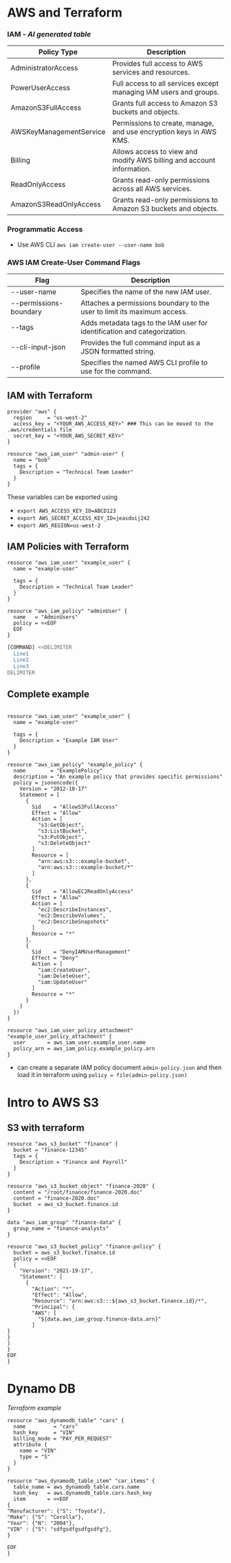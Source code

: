 # AWS and Terraform

### IAM - *AI generated table*

| Policy Type             | Description                                                           |
|-------------------------|-----------------------------------------------------------------------|
| AdministratorAccess     | Provides full access to AWS services and resources.                   |
| PowerUserAccess         | Full access to all services except managing IAM users and groups.     |
| AmazonS3FullAccess      | Grants full access to Amazon S3 buckets and objects.                  |
| AWSKeyManagementService | Permissions to create, manage, and use encryption keys in AWS KMS.    |
| Billing                 | Allows access to view and modify AWS billing and account information. |
| ReadOnlyAccess          | Grants read-only permissions across all AWS services.                 |
| AmazonS3ReadOnlyAccess  | Grants read-only permissions to Amazon S3 buckets and objects.        |

### Programmatic Access

- Use AWS CLI
  `aws iam create-user --user-name bob`

### AWS IAM Create-User Command Flags

| Flag                   | Description                                                               |
|------------------------|---------------------------------------------------------------------------|
| --user-name            | Specifies the name of the new IAM user.                                   |
| --permissions-boundary | Attaches a permissions boundary to the user to limit its maximum access.  |
| --tags                 | Adds metadata tags to the IAM user for identification and categorization. |
| --cli-input-json       | Provides the full command input as a JSON formatted string.               |
| --profile              | Specifies the named AWS CLI profile to use for the command.               |

## IAM with Terraform

```hcl
provider "aws" {
  region     = "us-west-2"
  access_key = "<YOUR_AWS_ACCESS_KEY>" ### This can be moved to the .aws/credentials file
  secret_key = "<YOUR_AWS_SECRET_KEY>"
}

resource "aws_iam_user" "admin-user" {
  name = "bob"
  tags = {
    Description = "Technical Team Leader"
  }
}
```

These variables can be exported using

- `export AWS_ACCESS_KEY_ID=ABCD123`
- `export AWS_SECRET_ACCESS_KEY_ID=jeasdoij242`
- `export AWS_REGION=us-west-2`

## IAM Policies with Terraform

```hcl
resource "aws_iam_user" "example_user" {
  name = "example-user"

  tags = {
    Description = "Technical Team Leader"
  }
}

resource "aws_iam_policy" "adminUser" {
  name   = "AdminUsers"
  policy = <<EOF
  EOF
}
```

```bash
[COMMAND] <<DELIMITER
  Line1
  Line2
  Line3
DELIMITER
```

## Complete example

```hcl

resource "aws_iam_user" "example_user" {
  name = "example-user"

  tags = {
    Description = "Example IAM User"
  }
}

resource "aws_iam_policy" "example_policy" {
  name        = "ExamplePolicy"
  description = "An example policy that provides specific permissions"
  policy = jsonencode({
    Version = "2012-10-17"
    Statement = [
      {
        Sid    = "AllowS3FullAccess"
        Effect = "Allow"
        Action = [
          "s3:GetObject",
          "s3:ListBucket",
          "s3:PutObject",
          "s3:DeleteObject"
        ]
        Resource = [
          "arn:aws:s3:::example-bucket",
          "arn:aws:s3:::example-bucket/*"
        ]
      },
      {
        Sid    = "AllowEC2ReadOnlyAccess"
        Effect = "Allow"
        Action = [
          "ec2:DescribeInstances",
          "ec2:DescribeVolumes",
          "ec2:DescribeSnapshots"
        ]
        Resource = "*"
      },
      {
        Sid    = "DenyIAMUserManagement"
        Effect = "Deny"
        Action = [
          "iam:CreateUser",
          "iam:DeleteUser",
          "iam:UpdateUser"
        ]
        Resource = "*"
      }
    ]
  })
}

resource "aws_iam_user_policy_attachment" "example_user_policy_attachment" {
  user       = aws_iam_user.example_user.name
  policy_arn = aws_iam_policy.example_policy.arn
}
```

- can create a separate IAM policy document `admin-policy.json` and then load it in terraform using
  `policy = file(admin-policy.json)`

# Intro to AWS S3

## S3 with terraform

[//]: # (TODO fix the formatting in this )

```hcl
resource "aws_s3_bucket" "finance" {
  bucket = "finance-12345"
  tags = {
    Description = "Finance and Payroll"
  }
}

resource "aws_s3_bucket_object" "finance-2020" {
  content = "/root/finance/finance-2020.doc"
  content = "finance-2020.doc"
  bucket  = aws_s3_bucket.finance.id
}

data "aws_iam_group" "finance-data" {
  group_name = "finance-analysts"
}

resource "aws_s3_bucket_policy" "finance-policy" {
  bucket = aws_s3_bucket.finance.id
  policy = <<EOF
  {
    "Version": "2021-19-17",
    "Statement": [
      {
        "Action": "*",
        "Effect": "Allow",
        "Resource": "arn:aws:s3:::${aws_s3_bucket.finance.id}/*",
        "Principal": {
        "AWS": [
          "${data.aws_iam_group.finance-data.arn}"
        ]
}    
}
]
}
EOF
}
```

# Dynamo DB

*Terraform example*

```hcl
resource "aws_dynamodb_table" "cars" {
  name         = "cars"
  hash_key     = "VIN"
  billing_mode = "PAY_PER_REQUEST"
  attribute {
    name = "VIN"
    type = "S"
  }
}

resource "aws_dynamodb_table_item" "car_items" {
  table_name = aws_dynamodb_table.cars.name
  hash_key   = aws.dynamodb_table.cars.hash_key
  item       = <<EOF
{
"Manufacturer": {"S": "Toyota"},
"Make": {"S": "Corolla"},
"Year": {"N": "2004"},
"VIN" : {"S": "sdfgsdfgsdfgsdfg"},
}

EOF
}


```